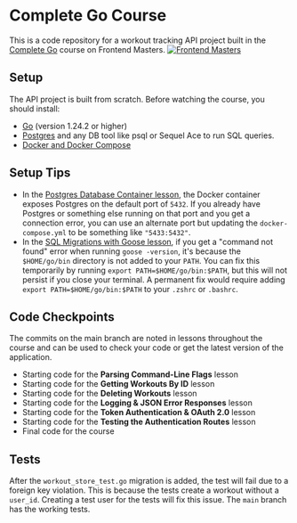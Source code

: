 # Complete Go Course

This is a code repository for a workout tracking API project built in the [Complete Go](https://frontendmasters.com/courses/complete-go) course on Frontend Masters.
[![Frontend Masters](https://static.frontendmasters.com/assets/brand/logos/full.png)](https://frontendmasters.com/courses/complete-go)

## Setup

The API project is built from scratch. Before watching the course, you should install:

- [Go](https://go.dev/doc/install) (version 1.24.2 or higher)
- [Postgres](https://www.postgresql.org/download/) and any DB tool like psql or Sequel Ace to run SQL queries.
- [Docker and Docker Compose](https://www.docker.com/)

## Setup Tips

- In the [Postgres Database Container lesson][database], the Docker container exposes Postgres on the default port of `5432`. If you already have Postgres or something else running on that port and you get a connection error, you can use an alternate port but updating the `docker-compose.yml` to be something like `"5433:5432"`.
- In the [SQL Migrations with Goose lesson][goose], if you get a "command not found" error when running `goose -version`, it's because the `$HOME/go/bin` directory is not added to your `PATH`. You can fix this temporarily by running `export PATH=$HOME/go/bin:$PATH`, but this will not persist if you close your terminal. A permanent fix would require adding `export PATH=$HOME/go/bin:$PATH` to your `.zshrc` or `.bashrc`.

## Code Checkpoints

The commits on the main branch are noted in lessons throughout the course and can be used to check your code or get the latest version of the application.

- Starting code for the **Parsing Command-Line Flags** lesson
- Starting code for the **Getting Workouts By ID** lesson
- Starting code for the **Deleting Workouts** lesson
- Starting code for the **Logging & JSON Error Responses** lesson
- Starting code for the **Token Authentication & OAuth 2.0** lesson
- Starting code for the **Testing the Authentication Routes** lesson
- Final code for the course

[database]: https://frontendmasters.com/courses/complete-go/postgres-database-docker-container/
[goose]: https://rc.frontendmasters.com/courses/complete-go/sql-migrations-with-goose/

## Tests

After the `workout_store_test.go` migration is added, the test will fail due to a foreign key violation. This is because the tests create a workout without a `user_id`. Creating a test user for the tests will fix this issue. The `main` branch has the working tests.
